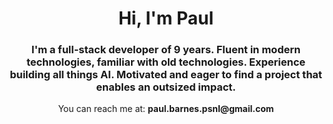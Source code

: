 <h1 align="center">Hi, I'm Paul</h1>
<h3 align="center">I'm a full-stack developer of 9 years. Fluent in modern technologies, familiar with old technologies. Experience building all things AI. Motivated and eager to find a project that enables an outsized impact.</h3>

<p align="center">You can reach me at: <strong>paul.barnes.psnl@gmail.com</strong></p>

